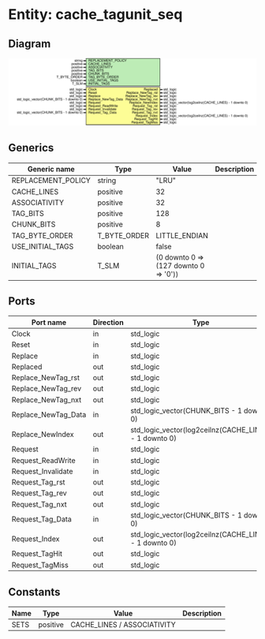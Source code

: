 # Entity: cache_tagunit_seq
## Diagram
![Diagram](cache_tagunit_seq.svg "Diagram")
## Generics
| Generic name       | Type         | Value                                 | Description |
| ------------------ | ------------ | ------------------------------------- | ----------- |
| REPLACEMENT_POLICY | string       | "LRU"                                 |             |
| CACHE_LINES        | positive     | 32                                    |             |
| ASSOCIATIVITY      | positive     | 32                                    |             |
| TAG_BITS           | positive     | 128                                   |             |
| CHUNK_BITS         | positive     | 8                                     |             |
| TAG_BYTE_ORDER     | T_BYTE_ORDER | LITTLE_ENDIAN                         |             |
| USE_INITIAL_TAGS   | boolean      | false                                 |             |
| INITIAL_TAGS       | T_SLM        | (0 downto 0 => (127 downto 0 => '0')) |             |
## Ports
| Port name           | Direction | Type                                                   | Description |
| ------------------- | --------- | ------------------------------------------------------ | ----------- |
| Clock               | in        | std_logic                                              |             |
| Reset               | in        | std_logic                                              |             |
| Replace             | in        | std_logic                                              |             |
| Replaced            | out       | std_logic                                              |             |
| Replace_NewTag_rst  | out       | std_logic                                              |             |
| Replace_NewTag_rev  | out       | std_logic                                              |             |
| Replace_NewTag_nxt  | out       | std_logic                                              |             |
| Replace_NewTag_Data | in        | std_logic_vector(CHUNK_BITS - 1 downto 0)              |             |
| Replace_NewIndex    | out       | std_logic_vector(log2ceilnz(CACHE_LINES) - 1 downto 0) |             |
| Request             | in        | std_logic                                              |             |
| Request_ReadWrite   | in        | std_logic                                              |             |
| Request_Invalidate  | in        | std_logic                                              |             |
| Request_Tag_rst     | out       | std_logic                                              |             |
| Request_Tag_rev     | out       | std_logic                                              |             |
| Request_Tag_nxt     | out       | std_logic                                              |             |
| Request_Tag_Data    | in        | std_logic_vector(CHUNK_BITS - 1 downto 0)              |             |
| Request_Index       | out       | std_logic_vector(log2ceilnz(CACHE_LINES) - 1 downto 0) |             |
| Request_TagHit      | out       | std_logic                                              |             |
| Request_TagMiss     | out       | std_logic                                              |             |
## Constants
| Name | Type     | Value                        | Description |
| ---- | -------- | ---------------------------- | ----------- |
| SETS | positive |  CACHE_LINES / ASSOCIATIVITY |             |
